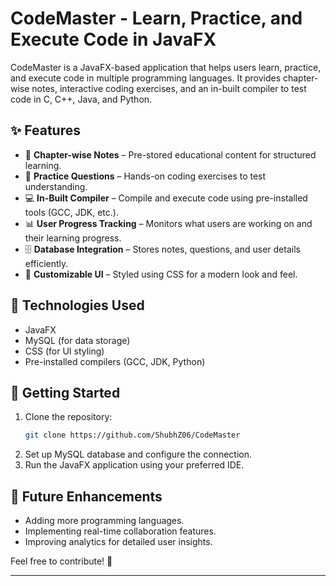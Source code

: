 # CodeMaster - Learn, Practice, and Execute Code in JavaFX  

CodeMaster is a JavaFX-based application that helps users learn, practice, and execute code in multiple programming languages. It provides chapter-wise notes, interactive coding exercises, and an in-built compiler to test code in C, C++, Java, and Python.  

## ✨ Features  
- 📖 **Chapter-wise Notes** – Pre-stored educational content for structured learning.  
- 📝 **Practice Questions** – Hands-on coding exercises to test understanding.  
- 💻 **In-Built Compiler** – Compile and execute code using pre-installed tools (GCC, JDK, etc.).  
- 📊 **User Progress Tracking** – Monitors what users are working on and their learning progress.  
- 🗄 **Database Integration** – Stores notes, questions, and user details efficiently.  
- 🎨 **Customizable UI** – Styled using CSS for a modern look and feel.  

## 🔧 Technologies Used  
- JavaFX  
- MySQL (for data storage)  
- CSS (for UI styling)  
- Pre-installed compilers (GCC, JDK, Python)  

## 🚀 Getting Started  
1. Clone the repository:  
   ```bash
   git clone https://github.com/ShubhZ06/CodeMaster
   ```
2. Set up MySQL database and configure the connection.  
3. Run the JavaFX application using your preferred IDE.  

## 📌 Future Enhancements  
- Adding more programming languages.  
- Implementing real-time collaboration features.  
- Improving analytics for detailed user insights.  

Feel free to contribute! 🎯  

---

